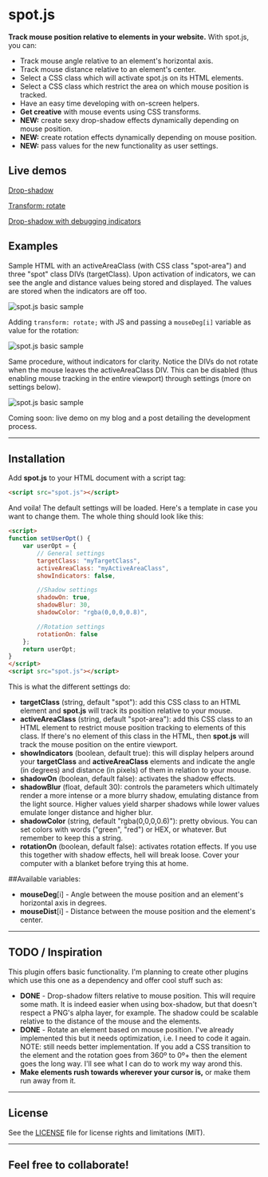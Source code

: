 # spot.js

**Track mouse position relative to elements in your website.** With spot.js, you can:
- Track mouse angle relative to an element's horizontal axis.
- Track mouse distance relative to an element's center.
- Select a CSS class which will activate spot.js on its HTML elements.
- Select a CSS class which restrict the area on which mouse position is tracked.
- Have an easy time developing with on-screen helpers.
- **Get creative** with mouse events using CSS transforms.
- **NEW:** create sexy drop-shadow effects dynamically depending on mouse position.
- **NEW:** create rotation effects dynamically depending on mouse position.
- **NEW:** pass values for the new functionality as user settings.

## Live demos

[Drop-shadow](http://brainlessdeveloper.com/spot.js/demos/spot.js-drop-shadow-demo.html)

[Transform: rotate](http://brainlessdeveloper.com/spot.js/demos/spot.js-rotation-demo.html)

[Drop-shadow with debugging indicators](http://brainlessdeveloper.com/spot.js/demos/spot.js-indicators-demo.html)

## Examples

Sample HTML with an activeAreaClass (with CSS class "spot-area") and three "spot" class DIVs (targetClass). Upon activation of indicators, we can see the angle and distance values being stored and displayed. The values are stored when the indicators are off too.

![spot.js basic sample](http://brainlessdeveloper.com/assets/spotjs1.gif)

Adding <code>transform: rotate;</code> with JS and passing a <code>mouseDeg[i]</code> variable as value for the rotation:

![spot.js basic sample](http://brainlessdeveloper.com/assets/spotjs2.gif)

Same procedure, without indicators for clarity. Notice the DIVs do not rotate when the mouse leaves the activeAreaClass DIV. This can be disabled (thus enabling mouse tracking in the entire viewport) through settings (more on settings below).

![spot.js basic sample](http://brainlessdeveloper.com/assets/spotjs3.gif)

Coming soon: live demo on my blog and a post detailing the development process.

----------
## Installation

Add **spot.js** to your HTML document with a script tag:
```html
<script src="spot.js"></script>
```
And voila! The default settings will be loaded. Here's a template in case you want to change them. The whole thing should look like this:
```html
<script>
function setUserOpt() {
    var userOpt = {
        // General settings
        targetClass: "myTargetClass",
        activeAreaClass: "myActiveAreaClass",
        showIndicators: false,

        //Shadow settings
        shadowOn: true,
        shadowBlur: 30,
        shadowColor: "rgba(0,0,0,0.8)",

        //Rotation settings
        rotationOn: false
    };
    return userOpt;
}
</script>
<script src="spot.js"></script>
``` 

This is what the different settings do:
- **targetClass** (string, default "spot"): add this CSS class to an HTML element and **spot.js** will track its position relative to your mouse.
- **activeAreaClass** (string, default "spot-area"): add this CSS class to an HTML element to restrict mouse position tracking to elements of this class. If there's no element of this class in the HTML, then **spot.js** will track the mouse position on the entire viewport.
- **showIndicators** (boolean, default true): this will display helpers around your **targetClass** and **activeAreaClass** elements and indicate the angle (in degrees) and distance (in pixels) of them in relation to your mouse.
- **shadowOn** (boolean, default false): activates the shadow effects.
- **shadowBlur** (float, default 30): controls the parameters which ultimately render a more intense or a more blurry shadow, emulating distance from the light source. Higher values yield sharper shadows while lower values emulate longer distance and higher blur.
- **shadowColor** (string, default "rgba(0,0,0,0.6)"): pretty obvious. You can set colors with words ("green", "red") or HEX, or whatever. But remember to keep this a string.
- **rotationOn** (boolean, default false): activates rotation effects. If you use this together with shadow effects, hell will break loose. Cover your computer with a blanket before trying this at home.

##Available variables:
- **mouseDeg**[i] - Angle between the mouse position and an element's horizontal axis in degrees.
- **mouseDist**[i] - Distance between the mouse position and the element's center.

----------
## TODO / Inspiration
This plugin offers basic functionality. I'm planning to create other plugins which use this one as a dependency and offer cool stuff such as:
- **DONE** - Drop-shadow filters relative to mouse position. This will require some math. It is indeed easier when using box-shadow, but that doesn't respect a PNG's alpha layer, for example. The shadow could be scalable relative to the distance of the mouse and the elements.
- **DONE** - Rotate an element based on mouse position. I've already implemented this but it needs optimization, i.e. I need to code it again. NOTE: still needs better implementation. If you add a CSS transition to the element and the rotation goes from 360º to 0º+ then the element goes the long way. I'll see what I can do to work my way arond this.
- **Make elements rush towards wherever your cursor is,** or make them run away from it.

----------
## License
See the [LICENSE](https://github.com/brainlessdeveloper/spot.js/blob/master/LICENSE.md) file for license rights and limitations (MIT).

---------
## Feel free to collaborate!
